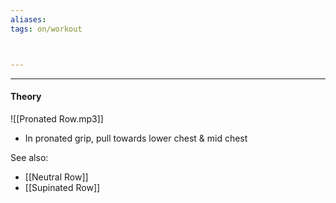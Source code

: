 ```yaml
---
aliases:
tags: on/workout 



---
```

---


#### Theory 
![[Pronated Row.mp3]]
- In pronated grip, pull towards lower chest & mid chest

See also:
- [[Neutral Row]]
- [[Supinated Row]]

